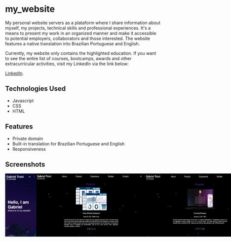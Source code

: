 # my_website
My personal website servers as a plataform where I share information about myself, my projects, technical skills and professional experiences. It's a means to present my work in an organized manner and make it accessible to potential employers, collaborators and those interested. The website features a native translation into Brazilian Portuguese and English.

Currently, my website only contains the highlighted education. If you want to see the entire list of courses, bootcamps, awards and other extracurricular activities, visit my LinkedIn via the link below:

<a href="https://www.linkedin.com/in/gabriel-troni/">LinkedIn</a>.

## Technologies Used
- Javascript
- CSS
- HTML

## Features
- Private domain
- Built-in translation for Brazilian Portuguese and English
- Responsiveness

## Screenshots
<div style="display: flex;">
  <img src="./images/websitePrint1.png" alt="Website's print 1" style="width: 20%">
  <img src="./images/websitePrint2.png" alt="Website's print 2" style="width: 70%">
  <img src="./images/websitePrint4.png" alt="Website's print 4" style="width: 70%">
  <img src="./images/websitePrint3.png" alt="Website's print 3" style="width: 20%">
</div>
